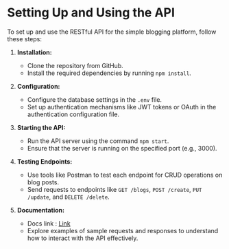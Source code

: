 # Setting Up and Using the API

To set up and use the RESTful API for the simple blogging platform, follow these steps:

1. **Installation:**
   - Clone the repository from GitHub.
   - Install the required dependencies by running `npm install`.

2. **Configuration:**
   - Configure the database settings in the `.env` file.
   - Set up authentication mechanisms like JWT tokens or OAuth in the authentication configuration file.

3. **Starting the API:**
   - Run the API server using the command `npm start`.
   - Ensure that the server is running on the specified port (e.g., 3000).

4. **Testing Endpoints:**
   - Use tools like Postman to test each endpoint for CRUD operations on blog posts.
   - Send requests to endpoints like `GET /blogs`, `POST /create`, `PUT /update`, and `DELETE /delete`.

5. **Documentation:**
   - Docs link : [Link](https://docs.google.com/document/d/1gzQD0NVEY0duN68wL836SfImdR0gLvpd6rWw4msa0EM/edit?usp=sharing)
   - Explore examples of sample requests and responses to understand how to interact with the API effectively.
